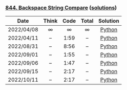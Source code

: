 ### [844. Backspace String Compare](https://leetcode.com/problems/backspace-string-compare/) ([solutions](https://github.com/jxcrw/pazuru/blob/main/leetcode/844.%20Backspace%20String%20Compare))

|    Date    | Think | Code | Total |                                                                Solution                                                                 |
|:----------:|:-----:|:----:|:-----:|:---------------------------------------------------------------------------------------------------------------------------------------:|
| 2022/04/08 |   ∞   |  ∞   |   ∞   |      [Python](https://github.com/jxcrw/pazuru/blob/main/leetcode/844.%20Backspace%20String%20Compare/backspace_compare.py)       |
| 2022/04/11 |   –   | 1:59 |   –   | [Python](https://github.com/jxcrw/pazuru/blob/main/leetcode/844.%20Backspace%20String%20Compare/backspace_compare_2022-04-11.py) |
| 2022/08/31 |   –   | 8:56 |   –   | [Python](https://github.com/jxcrw/pazuru/blob/main/leetcode/844.%20Backspace%20String%20Compare/backspace_compare_2022-08-31.py) |
| 2022/09/01 |   –   | 1:55 |   –   | [Python](https://github.com/jxcrw/pazuru/blob/main/leetcode/844.%20Backspace%20String%20Compare/backspace_compare_2022-09-01.py) |
| 2022/09/06 |   –   | 1:47 |   –   | [Python](https://github.com/jxcrw/pazuru/blob/main/leetcode/844.%20Backspace%20String%20Compare/backspace_compare_2022-09-06.py) |
| 2022/09/15 |   –   | 2:17 |   –   | [Python](https://github.com/jxcrw/pazuru/blob/main/leetcode/844.%20Backspace%20String%20Compare/backspace_compare_2022-09-15.py) |
| 2022/10/11 |   –   | 2:17 |   –   | [Python](https://github.com/jxcrw/pazuru/blob/main/leetcode/844.%20Backspace%20String%20Compare/backspace_compare_2022-10-11.py) |
